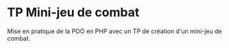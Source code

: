 # TP Mini-jeu de combat
Mise en pratique de la POO en PHP avec un TP de création d'un mini-jeu de combat.